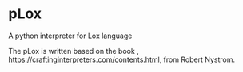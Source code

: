 # pLox
A python interpreter for Lox language

The pLox is written based on the book <Crafting Interpreter>, https://craftinginterpreters.com/contents.html, from Robert Nystrom.
